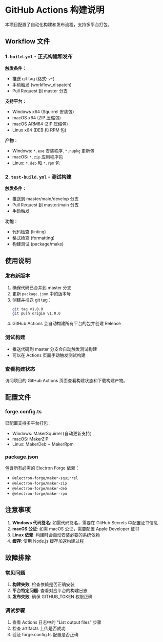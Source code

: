 # GitHub Actions 构建说明

本项目配置了自动化构建和发布流程，支持多平台打包。

## Workflow 文件

### 1. `build.yml` - 正式构建和发布

**触发条件：**
- 推送 git tag (格式: `v*`)
- 手动触发 (workflow_dispatch)
- Pull Request 到 master 分支

**支持平台：**
- Windows x64 (Squirrel 安装包)
- macOS x64 (ZIP 压缩包)
- macOS ARM64 (ZIP 压缩包)
- Linux x64 (DEB 和 RPM 包)

**产物：**
- Windows: `*.exe` 安装程序, `*.nupkg` 更新包
- macOS: `*.zip` 应用程序包
- Linux: `*.deb` 和 `*.rpm` 包

### 2. `test-build.yml` - 测试构建

**触发条件：**
- 推送到 master/main/develop 分支
- Pull Request 到 master/main 分支
- 手动触发

**功能：**
- 代码检查 (linting)
- 格式检查 (formatting)
- 构建测试 (package/make)

## 使用说明

### 发布新版本

1. 确保代码已合并到 master 分支
2. 更新 `package.json` 中的版本号
3. 创建并推送 git tag：
   ```bash
   git tag v1.0.0
   git push origin v1.0.0
   ```
4. GitHub Actions 会自动构建所有平台的包并创建 Release

### 测试构建

- 推送代码到 master 分支会自动触发测试构建
- 可以在 Actions 页面手动触发测试构建

### 查看构建状态

访问项目的 GitHub Actions 页面查看构建状态和下载构建产物。

## 配置文件

### forge.config.ts

已配置支持多平台打包：
- Windows: MakerSquirrel (自动更新支持)
- macOS: MakerZIP  
- Linux: MakerDeb + MakerRpm

### package.json

包含所有必需的 Electron Forge 依赖：
- `@electron-forge/maker-squirrel`
- `@electron-forge/maker-zip`
- `@electron-forge/maker-deb`
- `@electron-forge/maker-rpm`

## 注意事项

1. **Windows 代码签名**: 如需代码签名，需要在 GitHub Secrets 中配置证书信息
2. **macOS 公证**: 如需 macOS 公证，需要配置 Apple Developer 证书
3. **Linux 依赖**: 构建时会自动安装必要的系统依赖
4. **缓存**: 使用 Node.js 缓存加速构建过程

## 故障排除

### 常见问题

1. **构建失败**: 检查依赖是否正确安装
2. **平台特定问题**: 查看对应平台的构建日志
3. **发布失败**: 确保 GITHUB_TOKEN 权限正确

### 调试步骤

1. 查看 Actions 日志中的 "List output files" 步骤
2. 检查 artifacts 上传是否成功
3. 验证 forge.config.ts 配置是否正确